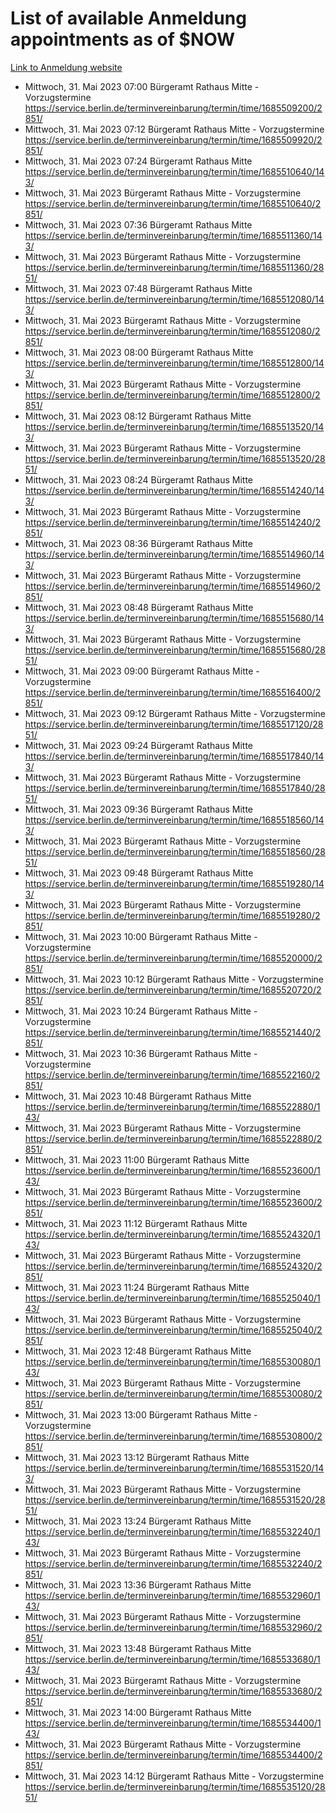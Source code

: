 # List of available Anmeldung appointments as of $NOW
[Link to Anmeldung website](https://service.berlin.de/terminvereinbarung/termin/tag.php?termin=1&anliegen[]=120686&dienstleisterlist=122210,122217,327316,122219,327312,122227,327314,122231,327346,122243,327348,122254,122252,329742,122260,329745,122262,329748,122271,327278,122273,327274,122277,327276,330436,122280,327294,122282,327290,122284,327292,122291,327270,122285,327266,122286,327264,122296,327268,150230,329760,122297,327286,122294,327284,122312,329763,122314,329775,122304,327330,122311,327334,122309,327332,317869,122281,327352,122279,329772,122283,122276,327324,122274,327326,122267,329766,122246,327318,122251,327320,122257,327322,122208,327298,122226,327300&herkunft=http%3A%2F%2Fservice.berlin.de%2Fdienstleistung%2F120686%2F)
- Mittwoch, 31. Mai 2023 07:00 Bürgeramt Rathaus Mitte - Vorzugstermine https://service.berlin.de/terminvereinbarung/termin/time/1685509200/2851/
- Mittwoch, 31. Mai 2023 07:12 Bürgeramt Rathaus Mitte - Vorzugstermine https://service.berlin.de/terminvereinbarung/termin/time/1685509920/2851/
- Mittwoch, 31. Mai 2023 07:24 Bürgeramt Rathaus Mitte https://service.berlin.de/terminvereinbarung/termin/time/1685510640/143/
- Mittwoch, 31. Mai 2023  Bürgeramt Rathaus Mitte - Vorzugstermine https://service.berlin.de/terminvereinbarung/termin/time/1685510640/2851/
- Mittwoch, 31. Mai 2023 07:36 Bürgeramt Rathaus Mitte https://service.berlin.de/terminvereinbarung/termin/time/1685511360/143/
- Mittwoch, 31. Mai 2023  Bürgeramt Rathaus Mitte - Vorzugstermine https://service.berlin.de/terminvereinbarung/termin/time/1685511360/2851/
- Mittwoch, 31. Mai 2023 07:48 Bürgeramt Rathaus Mitte https://service.berlin.de/terminvereinbarung/termin/time/1685512080/143/
- Mittwoch, 31. Mai 2023  Bürgeramt Rathaus Mitte - Vorzugstermine https://service.berlin.de/terminvereinbarung/termin/time/1685512080/2851/
- Mittwoch, 31. Mai 2023 08:00 Bürgeramt Rathaus Mitte https://service.berlin.de/terminvereinbarung/termin/time/1685512800/143/
- Mittwoch, 31. Mai 2023  Bürgeramt Rathaus Mitte - Vorzugstermine https://service.berlin.de/terminvereinbarung/termin/time/1685512800/2851/
- Mittwoch, 31. Mai 2023 08:12 Bürgeramt Rathaus Mitte https://service.berlin.de/terminvereinbarung/termin/time/1685513520/143/
- Mittwoch, 31. Mai 2023  Bürgeramt Rathaus Mitte - Vorzugstermine https://service.berlin.de/terminvereinbarung/termin/time/1685513520/2851/
- Mittwoch, 31. Mai 2023 08:24 Bürgeramt Rathaus Mitte https://service.berlin.de/terminvereinbarung/termin/time/1685514240/143/
- Mittwoch, 31. Mai 2023  Bürgeramt Rathaus Mitte - Vorzugstermine https://service.berlin.de/terminvereinbarung/termin/time/1685514240/2851/
- Mittwoch, 31. Mai 2023 08:36 Bürgeramt Rathaus Mitte https://service.berlin.de/terminvereinbarung/termin/time/1685514960/143/
- Mittwoch, 31. Mai 2023  Bürgeramt Rathaus Mitte - Vorzugstermine https://service.berlin.de/terminvereinbarung/termin/time/1685514960/2851/
- Mittwoch, 31. Mai 2023 08:48 Bürgeramt Rathaus Mitte https://service.berlin.de/terminvereinbarung/termin/time/1685515680/143/
- Mittwoch, 31. Mai 2023  Bürgeramt Rathaus Mitte - Vorzugstermine https://service.berlin.de/terminvereinbarung/termin/time/1685515680/2851/
- Mittwoch, 31. Mai 2023 09:00 Bürgeramt Rathaus Mitte - Vorzugstermine https://service.berlin.de/terminvereinbarung/termin/time/1685516400/2851/
- Mittwoch, 31. Mai 2023 09:12 Bürgeramt Rathaus Mitte - Vorzugstermine https://service.berlin.de/terminvereinbarung/termin/time/1685517120/2851/
- Mittwoch, 31. Mai 2023 09:24 Bürgeramt Rathaus Mitte https://service.berlin.de/terminvereinbarung/termin/time/1685517840/143/
- Mittwoch, 31. Mai 2023  Bürgeramt Rathaus Mitte - Vorzugstermine https://service.berlin.de/terminvereinbarung/termin/time/1685517840/2851/
- Mittwoch, 31. Mai 2023 09:36 Bürgeramt Rathaus Mitte https://service.berlin.de/terminvereinbarung/termin/time/1685518560/143/
- Mittwoch, 31. Mai 2023  Bürgeramt Rathaus Mitte - Vorzugstermine https://service.berlin.de/terminvereinbarung/termin/time/1685518560/2851/
- Mittwoch, 31. Mai 2023 09:48 Bürgeramt Rathaus Mitte https://service.berlin.de/terminvereinbarung/termin/time/1685519280/143/
- Mittwoch, 31. Mai 2023  Bürgeramt Rathaus Mitte - Vorzugstermine https://service.berlin.de/terminvereinbarung/termin/time/1685519280/2851/
- Mittwoch, 31. Mai 2023 10:00 Bürgeramt Rathaus Mitte - Vorzugstermine https://service.berlin.de/terminvereinbarung/termin/time/1685520000/2851/
- Mittwoch, 31. Mai 2023 10:12 Bürgeramt Rathaus Mitte - Vorzugstermine https://service.berlin.de/terminvereinbarung/termin/time/1685520720/2851/
- Mittwoch, 31. Mai 2023 10:24 Bürgeramt Rathaus Mitte - Vorzugstermine https://service.berlin.de/terminvereinbarung/termin/time/1685521440/2851/
- Mittwoch, 31. Mai 2023 10:36 Bürgeramt Rathaus Mitte - Vorzugstermine https://service.berlin.de/terminvereinbarung/termin/time/1685522160/2851/
- Mittwoch, 31. Mai 2023 10:48 Bürgeramt Rathaus Mitte https://service.berlin.de/terminvereinbarung/termin/time/1685522880/143/
- Mittwoch, 31. Mai 2023  Bürgeramt Rathaus Mitte - Vorzugstermine https://service.berlin.de/terminvereinbarung/termin/time/1685522880/2851/
- Mittwoch, 31. Mai 2023 11:00 Bürgeramt Rathaus Mitte https://service.berlin.de/terminvereinbarung/termin/time/1685523600/143/
- Mittwoch, 31. Mai 2023  Bürgeramt Rathaus Mitte - Vorzugstermine https://service.berlin.de/terminvereinbarung/termin/time/1685523600/2851/
- Mittwoch, 31. Mai 2023 11:12 Bürgeramt Rathaus Mitte https://service.berlin.de/terminvereinbarung/termin/time/1685524320/143/
- Mittwoch, 31. Mai 2023  Bürgeramt Rathaus Mitte - Vorzugstermine https://service.berlin.de/terminvereinbarung/termin/time/1685524320/2851/
- Mittwoch, 31. Mai 2023 11:24 Bürgeramt Rathaus Mitte https://service.berlin.de/terminvereinbarung/termin/time/1685525040/143/
- Mittwoch, 31. Mai 2023  Bürgeramt Rathaus Mitte - Vorzugstermine https://service.berlin.de/terminvereinbarung/termin/time/1685525040/2851/
- Mittwoch, 31. Mai 2023 12:48 Bürgeramt Rathaus Mitte https://service.berlin.de/terminvereinbarung/termin/time/1685530080/143/
- Mittwoch, 31. Mai 2023  Bürgeramt Rathaus Mitte - Vorzugstermine https://service.berlin.de/terminvereinbarung/termin/time/1685530080/2851/
- Mittwoch, 31. Mai 2023 13:00 Bürgeramt Rathaus Mitte - Vorzugstermine https://service.berlin.de/terminvereinbarung/termin/time/1685530800/2851/
- Mittwoch, 31. Mai 2023 13:12 Bürgeramt Rathaus Mitte https://service.berlin.de/terminvereinbarung/termin/time/1685531520/143/
- Mittwoch, 31. Mai 2023  Bürgeramt Rathaus Mitte - Vorzugstermine https://service.berlin.de/terminvereinbarung/termin/time/1685531520/2851/
- Mittwoch, 31. Mai 2023 13:24 Bürgeramt Rathaus Mitte https://service.berlin.de/terminvereinbarung/termin/time/1685532240/143/
- Mittwoch, 31. Mai 2023  Bürgeramt Rathaus Mitte - Vorzugstermine https://service.berlin.de/terminvereinbarung/termin/time/1685532240/2851/
- Mittwoch, 31. Mai 2023 13:36 Bürgeramt Rathaus Mitte https://service.berlin.de/terminvereinbarung/termin/time/1685532960/143/
- Mittwoch, 31. Mai 2023  Bürgeramt Rathaus Mitte - Vorzugstermine https://service.berlin.de/terminvereinbarung/termin/time/1685532960/2851/
- Mittwoch, 31. Mai 2023 13:48 Bürgeramt Rathaus Mitte https://service.berlin.de/terminvereinbarung/termin/time/1685533680/143/
- Mittwoch, 31. Mai 2023  Bürgeramt Rathaus Mitte - Vorzugstermine https://service.berlin.de/terminvereinbarung/termin/time/1685533680/2851/
- Mittwoch, 31. Mai 2023 14:00 Bürgeramt Rathaus Mitte https://service.berlin.de/terminvereinbarung/termin/time/1685534400/143/
- Mittwoch, 31. Mai 2023  Bürgeramt Rathaus Mitte - Vorzugstermine https://service.berlin.de/terminvereinbarung/termin/time/1685534400/2851/
- Mittwoch, 31. Mai 2023 14:12 Bürgeramt Rathaus Mitte - Vorzugstermine https://service.berlin.de/terminvereinbarung/termin/time/1685535120/2851/
